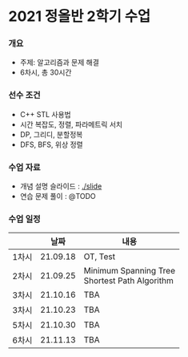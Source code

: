# 2021 정올반 2학기 수업

### 개요

* 주제: 알고리즘과 문제 해결
* 6차시, 총 30시간

### 선수 조건

* C++ STL 사용법
* 시간 복잡도, 정렬, 파라메트릭 서치
* DP, 그리디, 분할정복
* DFS, BFS, 위상 정렬

### 수업 자료

* 개념 설명 슬라이드 : [./slide](./slide)
* 연습 문제 풀이 : @TODO

### 수업 일정

|       | 날짜     | 내용                                             |
| ----- | -------- | ------------------------------------------------ |
| 1차시 | 21.09.18 | OT, Test                                         |
| 2차시 | 21.09.25 | Minimum Spanning Tree<br>Shortest Path Algorithm |
| 3차시 | 21.10.16 | TBA                                              |
| 3차시 | 21.10.23 | TBA                                              |
| 5차시 | 21.10.30 | TBA                                              |
| 6차시 | 21.11.13 | TBA                                              |

